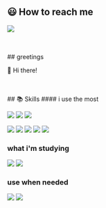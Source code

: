 ## 😃 How to reach me
<p>
<a href="mailto:blueehdwp@gmail.com" target="_blank">
<img src="https://img.shields.io/badge/Mail-0082FC?style=flat-square,&logo=minutemailer&logoColor=white"/>
</a>
</p>

<br/>
<br/>
## greetings
<p>
👋 Hi there!
</p>

<br/>
<br/>
## 📚 Skills
#### i use the most
<p>
  <img src="https://img.shields.io/badge/Java-007396?style=flat-square&logo=Java&logoColor=white"/></a>
  <img src="https://img.shields.io/badge/Spring-6DB33F?style=flat-square&logo=Spring&logoColor=white"/></a>
  <img src="https://img.shields.io/badge/Spring Boot-6DB33F?style=flat-square&logo=Spring Boot&logoColor=white"/></a>  
</p>
<p>
  <img src="https://img.shields.io/badge/HTML-E34F26?style=flat-square&logo=HTML5&logoColor=white"/></a>
  <img src="https://img.shields.io/badge/CSS-1572B6?style=flat-square&logo=CSS3&logoColor=white"/></a>
  <img src="https://img.shields.io/badge/Java Script-F7DF1E?style=flat-square&logo=JavaScript&logoColor=black"/></a>
  <img src="https://img.shields.io/badge/Bootstrap-7952B3?style=flat-square&logo=Bootstrap&logoColor=white"/></a>
  <img src="https://img.shields.io/badge/jQuery-0769AD?style=flat-square&logo=jquery&logoColor=white"/>
</p>

### what i'm studying
<p>
  <img src="https://img.shields.io/badge/Python-3776AB?style=flat-square&logo=Python&logoColor=white"/>
  <img src="https://img.shields.io/badge/React-61DAFB?style=flat-square&logo=React&logoColor=black"/>
</p>

### use when needed
<p>
  <img src="https://img.shields.io/badge/JenKins-D24939?style=flat-square&logo=jenkins&logoColor=white"/>
  <img src="https://img.shields.io/badge/OCI-F80000?style=flat-square&logo=oracle&logoColor=white"/>
</p>
